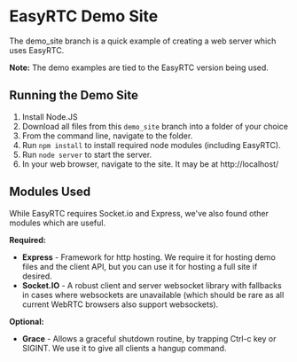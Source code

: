 EasyRTC Demo Site 
=================

The demo_site branch is a quick example of creating a web server which uses EasyRTC.

**Note:** The demo examples are tied to the EasyRTC version being used.


Running the Demo Site
---------------------

1. Install Node.JS
2. Download all files from this `demo_site` branch into a folder of your choice
3. From the command line, navigate to the folder.
4. Run `npm install` to install required node modules (including EasyRTC).
5. Run `node server` to start the server.
6. In your web browser, navigate to the site. It may be at http://localhost/


Modules Used
------------

While EasyRTC requires Socket.io and Express, we've also found other modules which are useful.

**Required:**
 - **Express** - Framework for http hosting. We require it for hosting demo files and the client API, but you can use it for hosting a full site if desired.
 - **Socket.IO** - A robust client and server websocket library with fallbacks in cases where websockets are unavailable (which should be rare as all current WebRTC browsers also support websockets).

**Optional:**
 - **Grace** - Allows a graceful shutdown routine, by trapping Ctrl-c key or SIGINT. We use it to give all clients a hangup command.

